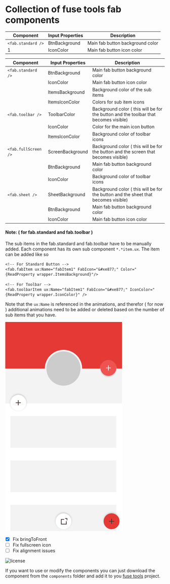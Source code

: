 #  Collection of fuse tools fab components

Component | Input Properties | Description 
--- | --- | ---
`<fab.standard />` | BtnBackground | Main fab button background color
1 | IconColor | Main fab button icon color

Component | Input Properties | Description 
--- | --- | --- 
`<fab.standard />` | BtnBackground | Main fab button background color
                   | IconColor  | Main fab button icon color 
                   | ItemsBackground | Background color of the sub items 
                   | ItemsIconColor | Colors for sub item icons 
`<fab.toolbar />`  | ToolbarColor | Background color ( this will be for the button and the toolbar that becomes visible) 
                   | IconColor | Color for the main icon button 
                   | ItemsIconColor | Background color of toolbar icons 
`<fab.fullScreen />` | ScreenBackground | Background color ( this will be for the button and the screen that becomes visible) 
                   | BtnBackground | Main fab button background color 
                   | IconColor | Background color of toolbar icons 
`<fab.sheet />`    | SheetBackground | Background color ( this will be for the button and the sheet that becomes visible) 
                   | BtnBackground | Main fab button background color 
                   | IconColor  | Main fab button icon color 

#### Note: ( for fab.standard and fab.toolbar )
The sub items in the fab.standard and fab.toolbar have to be manually added. Each component has its own sub component  `*.*item.ux`. The item can be added like so

```
<!-- For Standard Button -->
<fab.fabItem ux:Name="fabItem1" FabIcon="&#xe877;" Color="{ReadProperty wrapper.ItemsBackground}"/>

<!-- For Toolbar -->
<fab.toolbarItem ux:Name="fabItem1" FabIcon="&#xe877;" IconColor="{ReadProperty wrapper.IconColor}" />
```

Note that the `ux:Name` is referenced in the animations, and therefor ( for now ) additional animations need to be added or deleted based on the number of sub items that you have.

![Screenshot](preview.gif)

- [x] Fix bringToFront
- [ ] Fix fullscreen icon
- [ ] Fix alignment issues

![license](https://img.shields.io/github/license/mashape/apistatus.svg)

If you want to use or modify the components you can just download the component from the `components` folder and add it to you [fuse tools](https://www.fusetools.com/) project.
